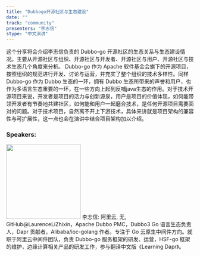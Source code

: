 ```yaml
---
title: "Dubbogo开源社区与生态建设"
date: "" 
track: "community"
presenters: "李志信"
stype: "中文演讲"
---
```

这个分享将会介绍李志信负责的 Dubbo-go 开源社区的生态关系与生态建设情况。主要从开源社区与组织、开源社区与开发者、开源社区与用户、开源社区与技术生态几个角度来分析。
Dubbo-go 作为 Apache 软件基金会旗下的开源项目，按照组织的规范进行开发、讨论与运营，并充实了整个组织的技术多样性。同样Dubbo-go 作为 Dubbo 生态的一环，拥有 Dubbo 生态所带来的声誉和用户，也作为多语言生态重要的一环，在一些方向上起到反哺java生态的作用。对于技术开源项目来说，开发者是项目的活力与创新源泉，用户是项目的价值体现，如何能带领开发者有节奏地共建社区，如何能和用户一起磨合技术，是任何开源项目需要面对的问题。对于技术项目，自然离不开上下游技术，具体来讲就是项目架构的兼容性与可扩展性，这一点也会在演讲中结合项目架构加以介绍。
 ### Speakers: 
 <img src="images/speaker/1086.png" width="200" />
 李志信: 阿里云, 无, GitHub@LaurenceLiZhixin，Apache Dubbo PMC，Dubbo3 Go 语言生态负责人，Dapr 贡献者，Alibaba/ioc-golang 作者。专注于 Go 云原生中间件方向。就职于阿里云中间件团队，负责 Dubbo-go 服务框架的研发、运营，HSF-go 框架的维护，边缘计算相关产品的研发工作，参与翻译中文版《Learning Dapr》。
 